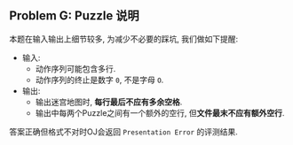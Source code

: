 ## Problem G: Puzzle 说明
本题在输入输出上细节较多, 为减少不必要的踩坑, 我们做如下提醒:
- 输入:
    - 动作序列可能包含多行.
    - 动作序列的终止是数字 `0`, 不是字母 `O`.
- 输出:
    - 输出迷宫地图时, **每行最后不应有多余空格**.
    - 输出中每两个Puzzle之间有一个额外的空行, 但**文件最末不应有额外空行**.

答案正确但格式不对时OJ会返回 `Presentation Error` 的评测结果.